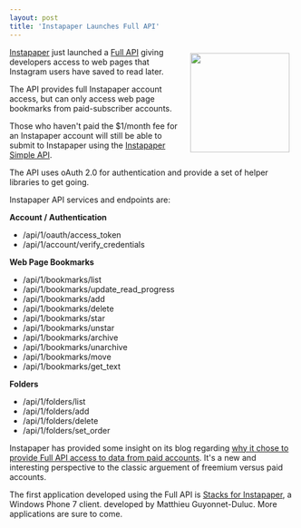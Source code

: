 ```yaml
---
layout: post
title: 'Instapaper Launches Full API'
---
```

<a href="http://www.instapaper.com/" target="_blank"><img style="padding: 10px;" src="http://kinlane-productions.s3.amazonaws.com/instapaper.png" alt="" width="175" align="right" /></a><a href="http://www.instapaper.com/" target="_blank">Instapaper</a> just launched a <a href="http://www.instapaper.com/api/full" target="_blank">Full API</a> giving developers access to web pages that Instagram users have saved to read later.<p></p>
The API provides full Instapaper account access, but can only access web page bookmarks from paid-subscriber accounts.<p></p>
Those who haven't paid the $1/month fee for an Instapaper account will still be able to submit to Instapaper using the <a href="http://www.instapaper.com/api/simple" target="_blank">Instapaper Simple API</a>.<p></p>
The API uses oAuth 2.0 for authentication and provide a set of helper libraries to get going.<p></p>
Instapaper API services and endpoints are:<p></p>
<strong>Account / Authentication</strong>
<ul class="mainlist">
	<li>/api/1/oauth/access_token</li>
	<li>/api/1/account/verify_credentials</li>
</ul>
<strong>Web Page Bookmarks</strong>
<ul class="mainlist">
	<li>/api/1/bookmarks/list</li>
	<li>/api/1/bookmarks/update_read_progress</li>
	<li>/api/1/bookmarks/add</li>
	<li>/api/1/bookmarks/delete</li>
	<li>/api/1/bookmarks/star</li>
	<li>/api/1/bookmarks/unstar</li>
	<li>/api/1/bookmarks/archive</li>
	<li>/api/1/bookmarks/unarchive</li>
	<li>/api/1/bookmarks/move</li>
	<li>/api/1/bookmarks/get_text</li>
</ul>
<strong>Folders</strong>
<ul class="mainlist">
	<li>/api/1/folders/list</li>
	<li>/api/1/folders/add</li>
	<li>/api/1/folders/delete</li>
	<li>/api/1/folders/set_order</li>
</ul>
Instapaper has provided some insight on its blog regarding <a href="http://blog.instapaper.com/post/3208433429" target="_blank">why it chose to provide Full API access to data from paid accounts</a>.  It's a new and interesting perspective to the classic arguement of freemium versus paid accounts.<p></p>
The first application developed using the Full API is <a href="http://wp7wonders.wordpress.com/stacks-for-instapaper/" target="_blank">Stacks for Instapaper</a>, a Windows Phone 7 client. developed by Matthieu Guyonnet-Duluc.  More applications are sure to come.
